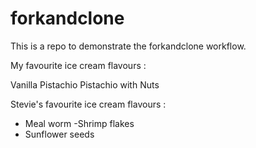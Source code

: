 # forkandclone

This is a repo to demonstrate the forkandclone workflow.

My favourite ice cream flavours :

Vanilla
Pistachio
Pistachio with Nuts

Stevie's favourite ice cream flavours :

- Meal worm
-Shrimp flakes
- Sunflower seeds
